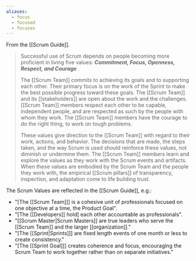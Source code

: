 ```yaml
---
aliases:
  - focus
  - focused
  - focuses
---
```

From the [[Scrum Guide]].
> Successful use of Scrum depends on people becoming more proficient in living five values:
> **_Commitment, Focus, Openness, Respect, and Courage_**
> 
> The [[Scrum Team]] commits to achieving its goals and to supporting each other. Their primary focus is on the work of the Sprint to make the best possible progress toward these goals. The [[Scrum Team]] and its [[stakeholders]] are open about the work and the challenges. [[Scrum Team]] members respect each other to be capable, independent people, and are respected as such by the people with whom they work. The [[Scrum Team]] members have the courage to do the right thing, to work on tough problems.
> 
> These values give direction to the [[Scrum Team]] with regard to their work, actions, and behavior. The decisions that are made, the steps taken, and the way Scrum is used should reinforce these values, not diminish or undermine them. The [[Scrum Team]] members learn and explore the values as they work with the Scrum events and artifacts. When these values are embodied by the Scrum Team and the people they work with, the empirical [[Scrum pillars]] of transparency, inspection, and adaptation come to life building trust.

The Scrum Values are reflected in the [[Scrum Guide]], e.g.:
- "\[The [[Scrum Team]]\] is a cohesive unit of professionals focused on one objective at a time, the Product Goal".
- "\[The [[Developers]] hold\] each other accountable as professionals".
- "[[Scrum Master|Scrum Masters]] are true leaders who serve the [[Scrum Team]] and the larger [[organization]]."
- "\[The [[Sprint|Sprints]]] are fixed length events of one month or less to create consistency."
- "\[The [[Sprint Goal]]\] creates coherence and focus, encouraging the Scrum Team to work together rather than on separate initiatives."

[^sprint-goal-is]: "The Sprint Goal is the single objective for the Sprint. Although the Sprint Goal is a commitment by the Developers, it provides flexibility in terms of the exact work needed to achieve it. The Sprint Goal also creates coherence and focus, encouraging the Scrum Team to work together rather than on separate initiatives."[^scrum-guide-2020]

[^scrum-guide-2020]: [[Scrum Guide|Scrum Guide (2020)]]